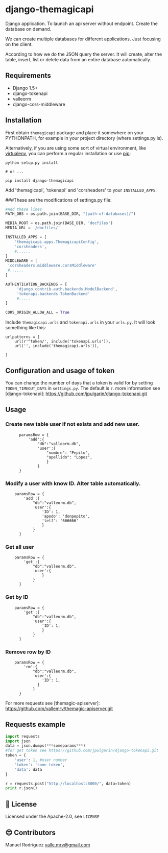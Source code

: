 # django-themagicapi

Django application. To launch an api server without endpoint.
Create the database on demand.

We can create multiple databases for different applications.
Just focusing on the client.

According to how we do the JSON query the server.
It will create, alter the table, insert,
list or delete data from an entire database automatically.

Requirements
------------
* Django 1.5+
* django-tokenapi
* valleorm
* django-cors-middleware

Installation
------------

First obtain `themagicapi` package and place it somewhere on your PYTHONPATH, for example
in your project directory (where settings.py is).

Alternatively, if you are
using some sort of virtual environment, like [virtualenv][], you can perform a
regular installation or use [pip][]:

    python setup.py install

    # or ...

    pip install django-themagicapi

[virtualenv]: http://pypi.python.org/pypi/virtualenv
[pip]: http://pip.openplans.org/

Add 'themagicapi', 'tokenapi' and 'corsheaders' to your `INSTALLED_APPS`.

###These are the modifications of settings.py file:
```python
#Add these lines
PATH_DBS = os.path.join(BASE_DIR, "[path-of-databases]/")

MEDIA_ROOT = os.path.join(BASE_DIR, 'docfiles')
MEDIA_URL = '/docfiles/'

INSTALLED_APPS = [
    'themagicapi.apps.ThemagicapiConfig',
    'corsheaders',
    #......
]
MIDDLEWARE = [
 'corsheaders.middleware.CorsMiddleware'
 #......
]

AUTHENTICATION_BACKENDS = [
     'django.contrib.auth.backends.ModelBackend',
     'tokenapi.backends.TokenBackend'
     #.....
]

CORS_ORIGIN_ALLOW_ALL = True
```

Include `themagicapi.urls` and `tokenapi.urls` in your `urls.py`.
It will look something like this:

    urlpatterns = [
        url(r'^token/', include('tokenapi.urls')),
        url('', include('themagicapi.urls')),

    ]

Configuration and usage of token
--------------------------------

You can change the number of days that a token is valid for by setting
`TOKEN_TIMEOUT_DAYS` in `settings.py`. The default is `7`.
more information see [django-tokenapi]: https://github.com/jpulgarin/django-tokenapi.git

Usage
-----
### Create new table user if not exists and add new user.
          paramsRow = {
              'add':{
                  "db":"valleorm.db",
                  'user':{
                      "nombre": "Pepito",
                      "apellido": "Lopez",
                      }
                  }
          }

### Modify a user with know ID. Alter table automatically.

        paramsRow = {
            'add':{
                "db":"valleorm.db",
                'user':{
                    'ID': 1,
                    'apodo': 'donpepito',
                    'telf': '666666'
                    }
                }
          }

### Get all user

        paramsRow = {
            'get':{
                "db":"valleorm.db",
                'user':{
                    }
                }
          }

### Get by ID

        paramsRow = {
            'get':{
                "db":"valleorm.db",
                'user':{
                    'ID': 1,
                    }
                }
          }

### Remove row by ID
        paramsRow = {
            'rm':{
                "db":"valleorm.db",
                'user':{
                    'ID': 1,
                  }
                }
          }


For more requests see [themagic-apiserver]: https://github.com/vallemrv/themagic-apiserver.git

Requests example
----------------
```python
import requests
import json
data = json.dumps(***someparams***)
#for get token see https://github.com/jpulgarin/django-tokenapi.git
token = {
    'user': 1, #user number
    'token': 'some token',
    'data': data
}

r = requests.post("http://localhost:8000/", data=token)
print r.json()

```
:scroll: License
----------------

Licensed under the Apache-2.0, see `LICENSE`

:heart_eyes: Contributors
--------------------------

Manuel Rodriguez <valle.mrv@gmail.com>
